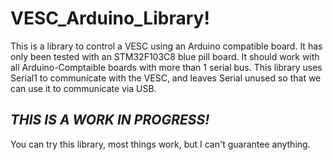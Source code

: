 # VESC_Arduino_Library!

This is a library to control a VESC using an Arduino compatible board. It has only been tested with an STM32F103C8 blue pill board. It should work with all Arduino-Comptaible boards with more than 1 serial bus. 
This library uses Serial1 to communicate with the VESC, and leaves Serial unused so that we can use it to communicate via USB.

## *THIS IS A WORK IN PROGRESS!*

You can try this library, most things work, but I can't guarantee anything.